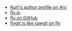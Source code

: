 - [Kurt's author profile on Ars](https://arstechnica.com/author/kurt/)
- [fly.io](https://fly.io) 
- [fly on GitHub](https://github.com/superfly/fly)
- [flygit is like rawgit on fly](https://github.com/superfly/flygit)